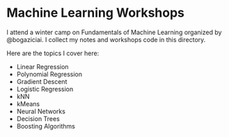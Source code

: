 # Machine Learning Workshops

I attend a winter camp on Fundamentals of Machine Learning organized by @bogaziciai. I collect my notes and workshops code in this directory.

Here are the topics I cover here:
* Linear Regression
* Polynomial Regression
* Gradient Descent
* Logistic Regression
* kNN
* kMeans
* Neural Networks
* Decision Trees
* Boosting Algorithms
